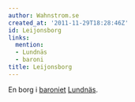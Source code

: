 ```yaml
---
author: Wahnstrom.se
created_at: '2011-11-29T18:28:46Z'
id: Leijonsborg
links:
  mention:
  - Lundnäs
  - baroni
title: Leijonsborg
---
```


En borg i [baroniet][] [Lundnäs].

  [baroniet]: baroni
  [Lundnäs]: Lundnäs